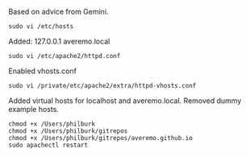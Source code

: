 Based on advice from Gemini.

    sudo vi /etc/hosts

Added: 127.0.0.1   averemo.local

    sudo vi /etc/apache2/httpd.conf

Enabled vhosts.conf

    sudo vi /private/etc/apache2/extra/httpd-vhosts.conf

Added virtual hosts for localhost and averemo.local.
Removed dummy example hosts.

    chmod +x /Users/philburk
    chmod +x /Users/philburk/gitrepos
    chmod +x /Users/philburk/gitrepos/averemo.github.io
    sudo apachectl restart
